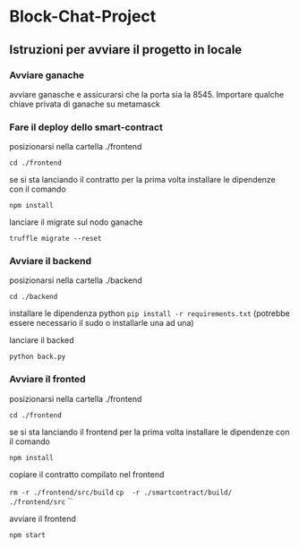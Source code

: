 # Block-Chat-Project

## Istruzioni per avviare il progetto in locale

### Avviare ganache
avviare ganasche e assicurarsi che la porta sia la 8545. Importare qualche chiave privata di ganache su metamasck

### Fare il deploy dello smart-contract
posizionarsi nella cartella ./frontend

`cd ./frontend`

se si sta lanciando il contratto per la prima volta installare le dipendenze con il comando 

`npm install`

lanciare il migrate sul nodo ganache

`truffle migrate --reset`


### Avviare il backend

posizionarsi nella cartella ./backend

`cd ./backend`

installare le dipendenza python `pip install -r requirements.txt` (potrebbe essere necessario il sudo o installarle una ad una)

lanciare il backed 

`python back.py`

### Avviare il fronted

posizionarsi nella cartella ./frontend

`cd ./frontend`


se si sta lanciando il frontend per la prima volta installare le dipendenze con il comando 

`npm install`

copiare il contratto compilato nel frontend

`rm -r ./frontend/src/build`
`cp  -r ./smartcontract/build/ ./frontend/src`
``



avviare il frontend

`npm start`